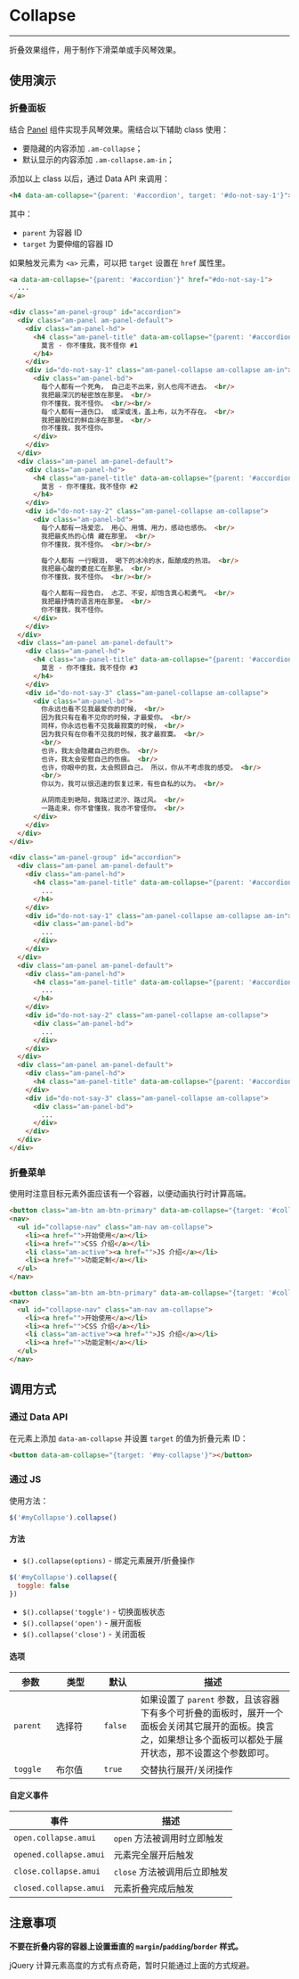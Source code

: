 # Collapse
---

折叠效果组件，用于制作下滑菜单或手风琴效果。

## 使用演示

### 折叠面板

结合 [Panel](/css/panel) 组件实现手风琴效果。需结合以下辅助 class 使用：

* 要隐藏的内容添加 `.am-collapse`；
* 默认显示的内容添加 `.am-collapse.am-in`；

添加以上 class 以后，通过 Data API 来调用：

```html
<h4 data-am-collapse="{parent: '#accordion', target: '#do-not-say-1'}"></h4>
```

其中：

* `parent` 为容器 ID
* `target` 为要伸缩的容器 ID

如果触发元素为 `<a>` 元素，可以把 `target` 设置在 `href` 属性里。

```html
<a data-am-collapse="{parent: '#accordion'}" href="#do-not-say-1">
  ...
</a>
```

`````html
<div class="am-panel-group" id="accordion">
  <div class="am-panel am-panel-default">
    <div class="am-panel-hd">
      <h4 class="am-panel-title" data-am-collapse="{parent: '#accordion', target: '#do-not-say-1'}">
        莫言 - 你不懂我，我不怪你 #1
      </h4>
    </div>
    <div id="do-not-say-1" class="am-panel-collapse am-collapse am-in">
      <div class="am-panel-bd">
        每个人都有一个死角， 自己走不出来，别人也闯不进去。 <br/>
        我把最深沉的秘密放在那里。 <br/>
        你不懂我，我不怪你。 <br/><br/>
        每个人都有一道伤口， 或深或浅，盖上布，以为不存在。 <br/>
        我把最殷红的鲜血涂在那里。 <br/>
        你不懂我，我不怪你。
      </div>
    </div>
  </div>
  <div class="am-panel am-panel-default">
    <div class="am-panel-hd">
      <h4 class="am-panel-title" data-am-collapse="{parent: '#accordion', target: '#do-not-say-2'}">
        莫言 - 你不懂我，我不怪你 #2
      </h4>
    </div>
    <div id="do-not-say-2" class="am-panel-collapse am-collapse">
      <div class="am-panel-bd">
        每个人都有一场爱恋， 用心、用情、用力，感动也感伤。 <br/>
        我把最炙热的心情 藏在那里。 <br/>
        你不懂我，我不怪你。 <br/><br/>

        每个人都有 一行眼泪， 喝下的冰冷的水，酝酿成的热泪。 <br/>
        我把最心酸的委屈汇在那里。 <br/>
        你不懂我，我不怪你。 <br/><br/>

        每个人都有一段告白， 忐忑、不安，却饱含真心和勇气。 <br/>
        我把最抒情的语言用在那里。 <br/>
        你不懂我，我不怪你。
      </div>
    </div>
  </div>
  <div class="am-panel am-panel-default">
    <div class="am-panel-hd">
      <h4 class="am-panel-title" data-am-collapse="{parent: '#accordion', target: '#do-not-say-3'}">
        莫言 - 你不懂我，我不怪你 #3
      </h4>
    </div>
    <div id="do-not-say-3" class="am-panel-collapse am-collapse">
      <div class="am-panel-bd">
        你永远也看不见我最爱你的时候， <br/>
        因为我只有在看不见你的时候，才最爱你。 <br/>
        同样，你永远也看不见我最寂寞的时候， <br/>
        因为我只有在你看不见我的时候，我才最寂寞。 <br/>
        <br/>
        也许，我太会隐藏自己的悲伤。 <br/>
        也许，我太会安慰自己的伤痕。 <br/>
        也许，你眼中的我，太会照顾自己， 所以，你从不考虑我的感受。 <br/>
        <br/>
        你以为，我可以很迅速的恢复过来，有些自私的以为。 <br/>

        从阴雨走到艳阳，我路过泥泞、路过风。 <br/>
        一路走来，你不曾懂我，我亦不曾怪你。 <br/>
      </div>
    </div>
  </div>
</div>
`````

```html
<div class="am-panel-group" id="accordion">
  <div class="am-panel am-panel-default">
    <div class="am-panel-hd">
      <h4 class="am-panel-title" data-am-collapse="{parent: '#accordion', target: '#do-not-say-1'}">
        ...
      </h4>
    </div>
    <div id="do-not-say-1" class="am-panel-collapse am-collapse am-in">
      <div class="am-panel-bd">
        ...
      </div>
    </div>
  </div>
  <div class="am-panel am-panel-default">
    <div class="am-panel-hd">
      <h4 class="am-panel-title" data-am-collapse="{parent: '#accordion', target: '#do-not-say-2'}">
        ...
      </h4>
    </div>
    <div id="do-not-say-2" class="am-panel-collapse am-collapse">
      <div class="am-panel-bd">
        ...
      </div>
    </div>
  </div>
  <div class="am-panel am-panel-default">
    <div class="am-panel-hd">
      <h4 class="am-panel-title" data-am-collapse="{parent: '#accordion', target: '#do-not-say-3'}">...</h4>
    </div>
    <div id="do-not-say-3" class="am-panel-collapse am-collapse">
      <div class="am-panel-bd">
        ...
      </div>
    </div>
  </div>
</div>
```

### 折叠菜单

使用时注意目标元素外面应该有一个容器，以便动画执行时计算高端。

`````html
<button class="am-btn am-btn-primary" data-am-collapse="{target: '#collapse-nav'}">Menu <i class="am-icon-bars"></i></button>
<nav>
  <ul id="collapse-nav" class="am-nav am-collapse">
    <li><a href="">开始使用</a></li>
    <li><a href="">CSS 介绍</a></li>
    <li class="am-active"><a href="">JS 介绍</a></li>
    <li><a href="">功能定制</a></li>
  </ul>
</nav>
`````
```html
<button class="am-btn am-btn-primary" data-am-collapse="{target: '#collapse-nav'}">Menu <i class="am-icon-bars"></i></button>
<nav>
  <ul id="collapse-nav" class="am-nav am-collapse">
    <li><a href="">开始使用</a></li>
    <li><a href="">CSS 介绍</a></li>
    <li class="am-active"><a href="">JS 介绍</a></li>
    <li><a href="">功能定制</a></li>
  </ul>
</nav>
```

## 调用方式

### 通过 Data API

在元素上添加 `data-am-collapse` 并设置 `target` 的值为折叠元素 ID：

```html
<button data-am-collapse="{target: '#my-collapse'}"></button>
```

### 通过 JS

使用方法：

```js
$('#myCollapse').collapse()
```

#### 方法

- `$().collapse(options)` - 绑定元素展开/折叠操作

```javascript
$('#myCollapse').collapse({
  toggle: false
})
```

- `$().collapse('toggle')` - 切换面板状态
- `$().collapse('open')` - 展开面板
- `$().collapse('close')` - 关闭面板

#### 选项

<table class="am-table am-table-bd am-table-striped">
  <thead>
  <tr>
    <th style="width: 60px;">参数</th>
    <th style="width: 70px;">类型</th>
    <th style="width: 50px;">默认</th>
    <th>描述</th>
  </tr>
  </thead>
  <tbody>
  <tr>
    <td><code>parent</code></td>
    <td>选择符</td>
    <td><code>false</code></td>
    <td>如果设置了 <code>parent</code> 参数，且该容器下有多个可折叠的面板时，展开一个面板会关闭其它展开的面板。换言之，如果想让多个面板可以都处于展开状态，那不设置这个参数即可。</td>
  </tr>
  <tr>
    <td><code>toggle</code></td>
    <td>布尔值</td>
    <td><code>true</code></td>
    <td>交替执行展开/关闭操作</td>
  </tr>
  </tbody>
</table>


#### 自定义事件

<table class="am-table am-table-bd am-table-striped">
  <thead>
  <tr>
    <th>事件</th>
    <th>描述</th>
  </tr>
  </thead>
  <tbody>
  <tr>
    <td><code>open.collapse.amui</code></td>
    <td><code>open</code> 方法被调用时立即触发</td>
  </tr>
  <tr>
    <td><code>opened.collapse.amui</code></td>
    <td>元素完全展开后触发</td>
  </tr>
  <tr>
    <td><code>close.collapse.amui</code></td>
    <td><code>close</code> 方法被调用后立即触发
    </td>
  </tr>
  <tr>
    <td><code>closed.collapse.amui</code></td>
    <td>元素折叠完成后触发</td>
  </tr>
  </tbody>
</table>

## 注意事项

**不要在折叠内容的容器上设置垂直的 `margin`/`padding`/`border` 样式。**

jQuery 计算元素高度的方式有点奇葩，暂时只能通过上面的方式规避。
